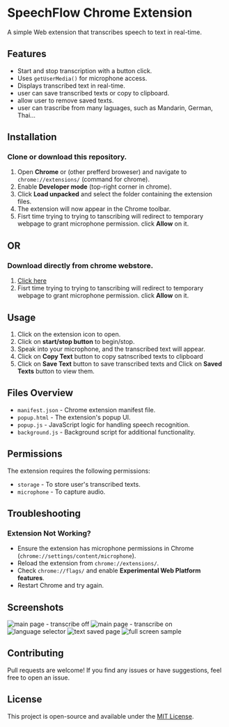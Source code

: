 # SpeechFlow Chrome Extension

A simple Web extension that transcribes speech to text in real-time.

## Features

- Start and stop transcription with a button click.
- Uses `getUserMedia()` for microphone access.
- Displays transcribed text in real-time.
- user can save transcribed texts or copy to clipboard.
- allow user to remove saved texts.
- user can trascribe from many laguages, such as Mandarin, German, Thai...

## Installation

### Clone or download this repository.
1. Open **Chrome** or (other prefferd broweser) and navigate to `chrome://extensions/` (command for chrome).
2. Enable **Developer mode** (top-right corner in chrome).
3. Click **Load unpacked** and select the folder containing the extension files.
4. The extension will now appear in the Chrome toolbar.
5. Fisrt time trying to trying to tanscribing will redirect to temporary webpage to grant microphone permission. click **Allow** on it.
## OR
### Download directly from chrome webstore.
1. [Click here](https://chromewebstore.google.com/detail/speechflow/pominkicmlhfhbcnedcpggfebkhgjgce)
2. Fisrt time trying to trying to tanscribing will redirect to temporary webpage to grant microphone permission. click **Allow** on it.

## Usage

1. Click on the extension icon to open.
2. Click on **start/stop button** to begin/stop.
3. Speak into your microphone, and the transcribed text will appear.
4. Click on **Copy Text** button to copy satnscribed texts to clipboard
5. Click on **Save Text** button to save transcribed texts and Click on **Saved Texts** button to view them.

## Files Overview

- `manifest.json` - Chrome extension manifest file.
- `popup.html` - The extension's popup UI.
- `popup.js` - JavaScript logic for handling speech recognition.
- `background.js` - Background script for additional functionality.

## Permissions

The extension requires the following permissions:

- `storage` - To store user's transcribed texts.
- `microphone` - To capture audio.

## Troubleshooting

### Extension Not Working?

- Ensure the extension has microphone permissions in Chrome (`chrome://settings/content/microphone`).
- Reload the extension from `chrome://extensions/`.
- Check `chrome://flags/` and enable **Experimental Web Platform features**.
- Restart Chrome and try again.

## Screenshots

![main page - transcribe off](Assets/Screenshots/ss1.png)
![main page - transcribe on](Assets/Screenshots/ss2.png)
![language selector](Assets/Screenshots/ss3.png)
![text saved page](Assets/Screenshots/ss4.png)
![full screen sample](Assets/Screenshots/ss5.png)

## Contributing

Pull requests are welcome! If you find any issues or have suggestions, feel free to open an issue.

## License

This project is open-source and available under the [MIT License](LICENSE).

